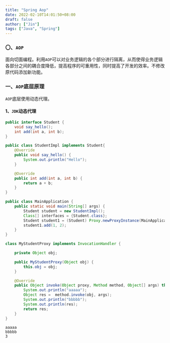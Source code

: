 ```yaml
---
title: "Spring Aop"
date: 2022-02-10T14:01:50+08:00
draft: false
author: ["Jin"]
tags: ["Java", "Spring"]
---
```


### 〇、`AOP`

面向切面编程。利用`AOP`可以对业务逻辑的各个部分进行隔离，从而使得业务逻辑各部分之间的耦合度降低，提高程序的可重用性，同时提高了开发的效率。不修改原代码添加新功能。

### 一、`AOP`底层原理

`AOP`底层使用动态代理。

#### 1、`JDK`动态代理

```java
public interface Student {
    void say_hello();
    int add(int a, int b);
}
```

```java
public class StudentImpl implements Student{
    @Override
    public void say_hello() {
        System.out.println("Hello");
    }

    @Override
    public int add(int a, int b) {
        return a + b;
    }
}
```

```java
public class MainApplication {
    public static void main(String[] args) {
        Student student = new StudentImpl();
        Class[] interfaces = {Student.class};
        Student student1 = (Student) Proxy.newProxyInstance(MainApplication.class.getClassLoader(), interfaces, new MyStudentProxy(student));
        student1.add(1, 2);
    }
}

class MyStudentProxy implements InvocationHandler {

    private Object obj;

    public MyStudentProxy(Object obj) {
        this.obj = obj;
    }

    @Override
    public Object invoke(Object proxy, Method method, Object[] args) throws Throwable {
        System.out.println("aaaaa");
        Object res =  method.invoke(obj, args);
        System.out.println("bbbbb");
        System.out.println(res);
        return res;
    }
}
```

```
aaaaa
bbbbb
3
```

